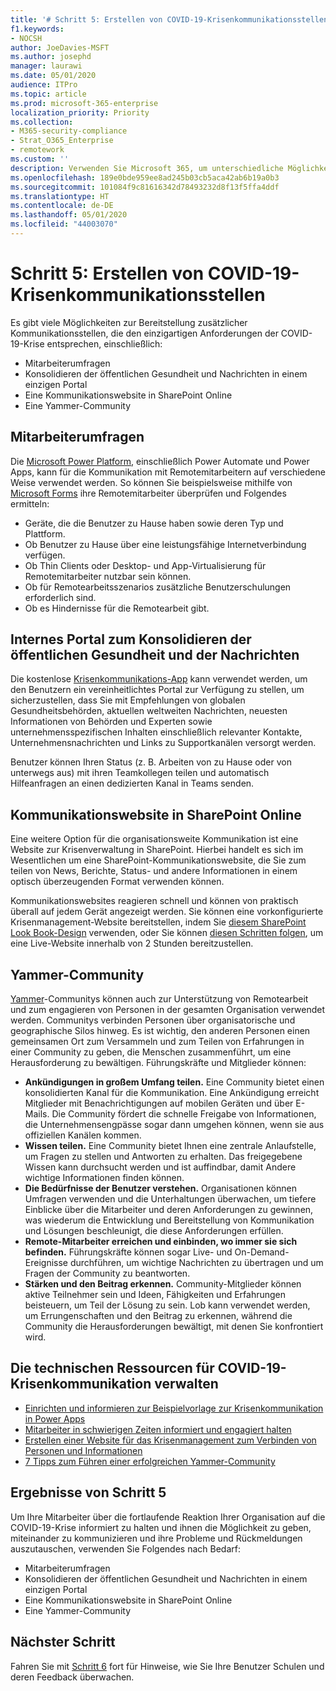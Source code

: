 ```yaml
---
title: '# Schritt 5: Erstellen von COVID-19-Krisenkommunikationsstellen'
f1.keywords:
- NOCSH
author: JoeDavies-MSFT
ms.author: josephd
manager: laurawi
ms.date: 05/01/2020
audience: ITPro
ms.topic: article
ms.prod: microsoft-365-enterprise
localization_priority: Priority
ms.collection:
- M365-security-compliance
- Strat_O365_Enterprise
- remotework
ms.custom: ''
description: Verwenden Sie Microsoft 365, um unterschiedliche Möglichkeiten für die Kommunikation über interne und öffentliche Nachrichten rund um COVID-19 zu erstellen.
ms.openlocfilehash: 189e0bde959ee8ad245b03cb5aca42ab6b19a0b3
ms.sourcegitcommit: 101084f9c81616342d78493232d8f13f5ffa4ddf
ms.translationtype: HT
ms.contentlocale: de-DE
ms.lasthandoff: 05/01/2020
ms.locfileid: "44003070"
---
```

# <a name="step-5-create-covid-19-crisis-communication-venues"></a>Schritt 5: Erstellen von COVID-19-Krisenkommunikationsstellen

Es gibt viele Möglichkeiten zur Bereitstellung zusätzlicher Kommunikationsstellen, die den einzigartigen Anforderungen der COVID-19-Krise entsprechen, einschließlich:

- Mitarbeiterumfragen
- Konsolidieren der öffentlichen Gesundheit und Nachrichten in einem einzigen Portal
- Eine Kommunikationswebsite in SharePoint Online
- Eine Yammer-Community

## <a name="employee-surveys"></a>Mitarbeiterumfragen

Die [Microsoft Power Platform](https://powerplatform.microsoft.com/), einschließlich Power Automate und Power Apps, kann für die Kommunikation mit Remotemitarbeitern auf verschiedene Weise verwendet werden. So können Sie beispielsweise mithilfe von [Microsoft Forms](https://forms.microsoft.com/) ihre Remotemitarbeiter überprüfen und Folgendes ermitteln:

- Geräte, die die Benutzer zu Hause haben sowie deren Typ und Plattform.
- Ob Benutzer zu Hause über eine leistungsfähige Internetverbindung verfügen.
- Ob Thin Clients oder Desktop- und App-Virtualisierung für Remotemitarbeiter nutzbar sein können.
- Ob für Remotearbeitsszenarios zusätzliche Benutzerschulungen erforderlich sind.
- Ob es Hindernisse für die Remotearbeit gibt.

## <a name="internal-portal-for-consolidated-public-health-and-news"></a>Internes Portal zum Konsolidieren der öffentlichen Gesundheit und der Nachrichten

Die ﻿kostenlose [Krisenkommunikations-App](https://techcommunity.microsoft.com/t5/microsoft-teams-blog/coordinate-crisis-communications-using-microsoft-teams-power/ba-p/1216715) kann verwendet werden, um den Benutzern ein vereinheitlichtes Portal zur Verfügung zu stellen, um sicherzustellen, dass Sie mit Empfehlungen von globalen Gesundheitsbehörden, aktuellen weltweiten Nachrichten, neuesten Informationen von Behörden und Experten sowie unternehmensspezifischen Inhalten einschließlich relevanter Kontakte, Unternehmensnachrichten und Links zu Supportkanälen versorgt werden. 

Benutzer können Ihren Status (z. B. Arbeiten von zu Hause oder von unterwegs aus) mit ihren Teamkollegen teilen und automatisch Hilfeanfragen an einen dedizierten Kanal in Teams senden.

## <a name="sharepoint-online-communications-site"></a>Kommunikationswebsite in SharePoint Online

Eine weitere Option für die organisationsweite Kommunikation ist eine Website zur Krisenverwaltung in SharePoint. Hierbei handelt es sich im Wesentlichen um eine SharePoint-Kommunikationswebsite, die Sie zum teilen von News, Berichte, Status- und andere Informationen in einem optisch überzeugenden Format verwenden können. 

Kommunikationswebsites reagieren schnell und können von praktisch überall auf jedem Gerät angezeigt werden. Sie können eine vorkonfigurierte Krisenmanagement-Website bereitstellen, indem Sie [diesem SharePoint Look Book-Design](https://lookbook.microsoft.com/details/8f8337d2-b1f6-4a84-91a4-9081f841f0f6) verwenden, oder Sie können [diesen Schritten folgen](https://techcommunity.microsoft.com/t5/microsoft-sharepoint-blog/build-a-crisis-management-site-to-connect-people-and-information/ba-p/1216791), um eine Live-Website innerhalb von 2 Stunden bereitzustellen.

## <a name="yammer-community"></a>Yammer-Community

[Yammer](https://docs.microsoft.com/yammer/yammer-landing-page)-Communitys können auch zur Unterstützung von Remotearbeit und zum engagieren von Personen in der gesamten Organisation verwendet werden. Communitys verbinden Personen über organisatorische und geographische Silos hinweg. Es ist wichtig, den anderen Personen einen gemeinsamen Ort zum Versammeln und zum Teilen von Erfahrungen in einer Community zu geben, die Menschen zusammenführt, um eine Herausforderung zu bewältigen. Führungskräfte und Mitglieder können:

- **Ankündigungen in großem Umfang teilen.** Eine Community bietet einen konsolidierten Kanal für die Kommunikation. Eine Ankündigung erreicht Mitglieder mit Benachrichtigungen auf mobilen Geräten und über E-Mails. Die Community fördert die schnelle Freigabe von Informationen, die Unternehmensengpässe sogar dann umgehen können, wenn sie aus offiziellen Kanälen kommen.
- **Wissen teilen.** Eine Community bietet Ihnen eine zentrale Anlaufstelle, um Fragen zu stellen und Antworten zu erhalten. Das freigegebene Wissen kann durchsucht werden und ist auffindbar, damit Andere wichtige Informationen finden können.
- **Die Bedürfnisse der Benutzer verstehen.** Organisationen können Umfragen verwenden und die Unterhaltungen überwachen, um tiefere Einblicke über die Mitarbeiter und deren Anforderungen zu gewinnen, was wiederum die Entwicklung und Bereitstellung von Kommunikation und Lösungen beschleunigt, die diese Anforderungen erfüllen.
- **Remote-Mitarbeiter erreichen und einbinden, wo immer sie sich befinden.** Führungskräfte können sogar Live- und On-Demand-Ereignisse durchführen, um wichtige Nachrichten zu übertragen und um Fragen der Community zu beantworten.
- **Stärken und den Beitrag erkennen.** Community-Mitglieder können aktive Teilnehmer sein und Ideen, Fähigkeiten und Erfahrungen beisteuern, um Teil der Lösung zu sein. Lob kann verwendet werden, um Errungenschaften und den Beitrag zu erkennen, während die Community die Herausforderungen bewältigt, mit denen Sie konfrontiert wird.

## <a name="admin-technical-resources-for-covid-19-crisis-communications"></a>Die technischen Ressourcen für COVID-19-Krisenkommunikation verwalten

- [Einrichten und informieren zur Beispielvorlage zur Krisenkommunikation in Power Apps](https://docs.microsoft.com/powerapps/maker/canvas-apps/sample-crisis-communication-app)
- [Mitarbeiter in schwierigen Zeiten informiert und engagiert halten](https://techcommunity.microsoft.com/t5/yammer-blog/keeping-employees-informed-and-engaged-during-difficult-times/ba-p/1216032)
- [Erstellen einer Website für das Krisenmanagement zum Verbinden von Personen und Informationen](https://techcommunity.microsoft.com/t5/microsoft-sharepoint-blog/build-a-crisis-management-site-to-connect-people-and-information/ba-p/1216791)
- [7 Tipps zum Führen einer erfolgreichen Yammer-Community](https://techcommunity.microsoft.com/t5/yammer-blog/7-tips-to-run-a-successful-yammer-community-formerly-group/ba-p/444720)

## <a name="results-of-step-5"></a>Ergebnisse von Schritt 5

Um Ihre Mitarbeiter über die fortlaufende Reaktion Ihrer Organisation auf die COVID-19-Krise informiert zu halten und ihnen die Möglichkeit zu geben, miteinander zu kommunizieren und ihre Probleme und Rückmeldungen auszutauschen, verwenden Sie Folgendes nach Bedarf:

- Mitarbeiterumfragen
- Konsolidieren der öffentlichen Gesundheit und Nachrichten in einem einzigen Portal
- Eine Kommunikationswebsite in SharePoint Online
- Eine Yammer-Community

## <a name="next-step"></a>Nächster Schritt

Fahren Sie mit [Schritt 6](empower-people-to-work-remotely-train-monitor-usage.md) fort für Hinweise, wie Sie Ihre Benutzer Schulen und deren Feedback überwachen.
